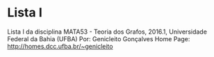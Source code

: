 # Lista I
Lista I da disciplina MATA53 - Teoria dos Grafos, 2016.1, Universidade Federal da Bahia (UFBA)
Por: Genicleito Gonçalves
Home Page: http://homes.dcc.ufba.br/~genicleito
